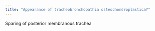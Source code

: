 ```yaml
---
title: "Appearance of tracheobronchopathia osteochondroplastica?"
---
```

Sparing of posterior membranous trachea

